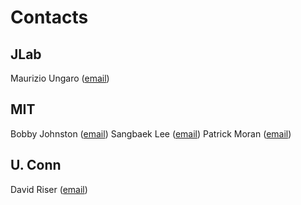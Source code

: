 # Contacts

## JLab

Maurizio Ungaro ([email](mailto:ungaro@jlab.org))

## MIT

Bobby Johnston ([email](mailto:robertej@mit.edu))
Sangbaek Lee ([email](mailto:sangbaek@mit.edu))
Patrick Moran ([email](mailto:moranp@mit.edu))

## U. Conn

David Riser ([email](mailto:dmriser@jlab.org))

